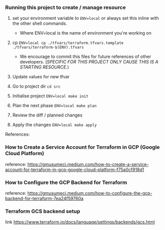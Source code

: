### Running this project to create / manage resource

1. set your environment variable to `ENV=local` or always set this inline with the other shell commands.

   - Where ENV=local is the name of environment you're working on

1. cp `ENV=local cp ./tfvars/terraform.tfvars.template ./tfvars/terraform-$(ENV).tfvars`
   - We encourage to commit this files for future references of other developers. (_SPECIFIC FOR THIS PROJECT ONLY CAUSE THIS IS A STARTING RESOURCE._)
1. Update values for new tfvar
1. Go to project dir `cd src`
1. Initialise project `ENV=local make init`
1. Plan the next phase `ENV=local make plan`
1. Review the diff / planned changes
1. Apply the changes `ENV=local make apply`

References:

### How to Create a Service Account for Terraform in GCP (Google Cloud Platform)

reference: https://gmusumeci.medium.com/how-to-create-a-service-account-for-terraform-in-gcp-google-cloud-platform-f75a0cf918d1

### How to Configure the GCP Backend for Terraform

reference: https://gmusumeci.medium.com/how-to-configure-the-gcp-backend-for-terraform-7ea24f59760a

### Terraform GCS backend setup

link https://www.terraform.io/docs/language/settings/backends/gcs.html
